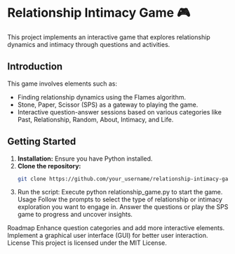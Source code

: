 # Relationship Intimacy Game 🎮

This project implements an interactive game that explores relationship dynamics and intimacy through questions and activities.

## Introduction

This game involves elements such as:
- Finding relationship dynamics using the Flames algorithm.
- Stone, Paper, Scissor (SPS) as a gateway to playing the game.
- Interactive question-answer sessions based on various categories like Past, Relationship, Random, About, Intimacy, and Life.

## Getting Started

1. **Installation:** Ensure you have Python installed.
2. **Clone the repository:** 
   ```bash
   git clone https://github.com/your_username/relationship-intimacy-game.git
   
1. Run the script: Execute python relationship_game.py to start the game.
Usage
Follow the prompts to select the type of relationship or intimacy exploration you want to engage in. Answer the questions or play the SPS game to progress and uncover insights.

Roadmap
Enhance question categories and add more interactive elements.
Implement a graphical user interface (GUI) for better user interaction.
License
This project is licensed under the MIT License.
